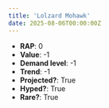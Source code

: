 ```yaml
---
title: 'Lolzard Mohawk'
date: 2025-08-06T00:00:00Z
---
```

- **RAP**: 0
- **Value**: -1
- **Demand level**: -1
- **Trend**: -1
- **Projected?**: True
- **Hyped?**: True
- **Rare?**: True
